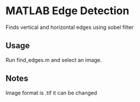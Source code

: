 # MATLAB Edge Detection
Finds vertical and horizontal edges using sobel filter
## Usage
Run find_edges.m and select an image.
## Notes
Image format is .tif it can be changed
